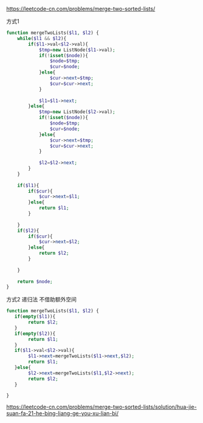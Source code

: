 https://leetcode-cn.com/problems/merge-two-sorted-lists/

方式1
```php
function mergeTwoLists($l1, $l2) {
    while($l1 && $l2){
    	if($l1->val<$l2->val){
    		$tmp=new ListNode($l1->val);
    		if(!isset($node)){
    			$node=$tmp;
    			$cur=$node;
    		}else{
    			$cur->next=$tmp;
    			$cur=$cur->next;
    		}
    		
    		$l1=$l1->next;
    	}else{
    		$tmp=new ListNode($l2->val);
    		if(!isset($node)){
    			$node=$tmp;
    			$cur=$node;
    		}else{
    			$cur->next=$tmp;
    			$cur=$cur->next;
    		}
    		
    		$l2=$l2->next;
    	}
    }
    
    if($l1){
    	if($cur){
    		$cur->next=$l1;
    	}else{
    		return $l1;
    	}
    	
    }
    if($l2){
    	if($cur){
    		$cur->next=$l2;
    	}else{
    		return $l2;
    	}
    	
    }
    
    return $node;
}
```
方式2 递归法 不借助额外空间
```php
function mergeTwoLists($l1, $l2) {
   if(empty($l1)){
        return $l2;
   }
   if(empty($l2)){
        return $l1;
   }
   if($l1->val<$l2->val){
        $l1->next=mergeTwoLists($l1->next,$l2);
        return $l1;
   }else{
        $l2->next=mergeTwoLists($l1,$l2->next);
        return $l2;
   }

}
```
https://leetcode-cn.com/problems/merge-two-sorted-lists/solution/hua-jie-suan-fa-21-he-bing-liang-ge-you-xu-lian-bi/


